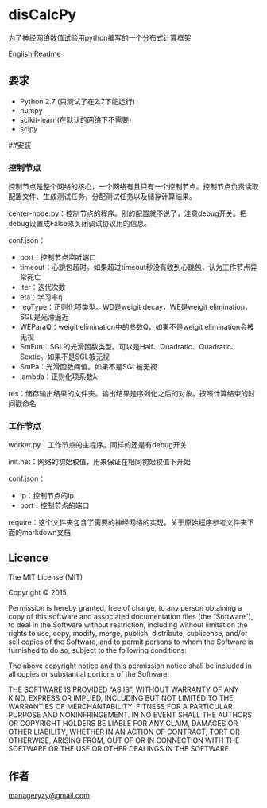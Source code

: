 # disCalcPy #
为了神经网络数值试验用python编写的一个分布式计算框架

[English Readme](readme.md)

## 要求

* Python 2.7 (只测试了在2.7下能运行)
* numpy
* scikit-learn(在默认的网络下不需要)
* scipy


##安装

### 控制节点

控制节点是整个网络的核心，一个网络有且只有一个控制节点。控制节点负责读取配置文件、生成测试任务，分配测试任务以及储存计算结果。

center-node.py：控制节点的程序。别的配置就不说了，注意debug开关。把debug设置成False来关闭调试协议用的信息。

conf.json：

* port：控制节点监听端口
* timeout：心跳包超时。如果超过timeout秒没有收到心跳包，认为工作节点异常死亡
* iter：迭代次数
* eta：学习率η
* regType：正则化项类型。WD是weigit decay，WE是weigit elimination，SGL是光滑逼近
* WEParaQ：weigit elimination中的参数Q，如果不是weigit elimination会被无视
* SmFun：SGL的光滑函数类型。可以是Half、Quadratic、Quadratic、Sextic。如果不是SGL被无视
* SmPa：光滑函数阈值。如果不是SGL被无视
* lambda：正则化项系数λ

res：储存输出结果的文件夹。输出结果是序列化之后的对象。按照计算结束的时间戳命名

### 工作节点

worker.py：工作节点的主程序。同样的还是有debug开关

init.net：网络的初始权值，用来保证在相同初始权值下开始

conf.json：

* ip：控制节点的ip
* port：控制节点的端口

require：这个文件夹包含了需要的神经网络的实现。关于原始程序参考文件夹下面的markdown文档

## Licence

The MIT License (MIT)

Copyright © 2015 <manageryzy>

Permission is hereby granted, free of charge, to any person obtaining a copy of this software and associated documentation files (the “Software”), to deal in the Software without restriction, including without limitation the rights to use, copy, modify, merge, publish, distribute, sublicense, and/or sell copies of the Software, and to permit persons to whom the Software is furnished to do so, subject to the following conditions:

The above copyright notice and this permission notice shall be included in all copies or substantial portions of the Software.

THE SOFTWARE IS PROVIDED “AS IS”, WITHOUT WARRANTY OF ANY KIND, EXPRESS OR IMPLIED, INCLUDING BUT NOT LIMITED TO THE WARRANTIES OF MERCHANTABILITY, FITNESS FOR A PARTICULAR PURPOSE AND NONINFRINGEMENT. IN NO EVENT SHALL THE AUTHORS OR COPYRIGHT HOLDERS BE LIABLE FOR ANY CLAIM, DAMAGES OR OTHER LIABILITY, WHETHER IN AN ACTION OF CONTRACT, TORT OR OTHERWISE, ARISING FROM, OUT OF OR IN CONNECTION WITH THE SOFTWARE OR THE USE OR OTHER DEALINGS IN THE SOFTWARE.

## 作者

manageryzy@gmail.com
